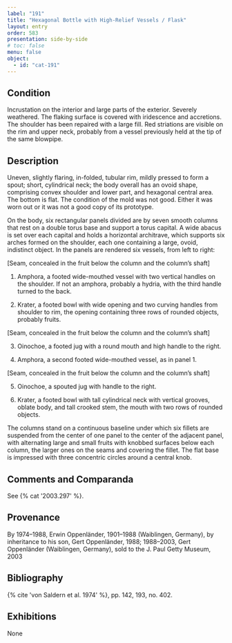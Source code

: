 ```yaml
---
label: "191"
title: "Hexagonal Bottle with High-Relief Vessels / Flask"
layout: entry
order: 583
presentation: side-by-side
# toc: false
menu: false
object:
  - id: "cat-191"
---
```


## Condition

Incrustation on the interior and large parts of the exterior. Severely weathered. The flaking surface is covered with iridescence and accretions. The shoulder has been repaired with a large fill. Red striations are visible on the rim and upper neck, probably from a vessel previously held at the tip of the same blowpipe.

## Description

Uneven, slightly flaring, in-folded, tubular rim, mildly pressed to form a spout; short, cylindrical neck; the body overall has an ovoid shape, comprising convex shoulder and lower part, and hexagonal central area. The bottom is flat. The condition of the mold was not good. Either it was worn out or it was not a good copy of its prototype.

On the body, six rectangular panels divided are by seven smooth columns that rest on a double torus base and support a torus capital. A wide abacus is set over each capital and holds a horizontal architrave, which supports six arches formed on the shoulder, each one containing a large, ovoid, indistinct object. In the panels are rendered six vessels, from left to right:

[Seam, concealed in the fruit below the column and the column’s shaft]

1. Amphora, a footed wide-mouthed vessel with two vertical handles on the shoulder. If not an amphora, probably a hydria, with the third handle turned to the back.

2. Krater, a footed bowl with wide opening and two curving handles from shoulder to rim, the opening containing three rows of rounded objects, probably fruits.

[Seam, concealed in the fruit below the column and the column’s shaft]

3. Oinochoe, a footed jug with a round mouth and high handle to the right.

4. Amphora, a second footed wide-mouthed vessel, as in panel 1.

[Seam, concealed in the fruit below the column and the column’s shaft]

5. Oinochoe, a spouted jug with handle to the right.

6. Krater, a footed bowl with tall cylindrical neck with vertical grooves, oblate body, and tall crooked stem, the mouth with two rows of rounded objects.

The columns stand on a continuous baseline under which six fillets are suspended from the center of one panel to the center of the adjacent panel, with alternating large and small fruits with knobbed surfaces below each column, the larger ones on the seams and covering the fillet. The flat base is impressed with three concentric circles around a central knob.

## Comments and Comparanda

See {% cat '2003.297' %}.

## Provenance

By 1974–1988, Erwin Oppenländer, 1901–1988 (Waiblingen, Germany), by inheritance to his son, Gert Oppenländer, 1988; 1988–2003, Gert Oppenländer (Waiblingen, Germany), sold to the J. Paul Getty Museum, 2003

## Bibliography

{% cite 'von Saldern et al. 1974' %}, pp. 142, 193, no. 402.

## Exhibitions

None